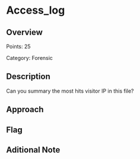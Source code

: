 # Access_log
## Overview 
Points: 25

Category: Forensic
## Description
Can you summary the most hits visitor IP in this file?
## Approach
    
## Flag

## Aditional Note

